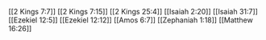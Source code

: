 [[2 Kings 7:7]]
[[2 Kings 7:15]]
[[2 Kings 25:4]]
[[Isaiah 2:20]]
[[Isaiah 31:7]]
[[Ezekiel 12:5]]
[[Ezekiel 12:12]]
[[Amos 6:7]]
[[Zephaniah 1:18]]
[[Matthew 16:26]]
